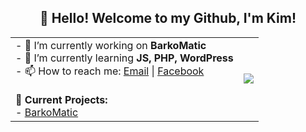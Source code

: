 

<!--
**kdtrrs/kdtrrs** is a ✨ _special_ ✨ repository because its `README.md` (this file) appears on your GitHub profile.

Here are some ideas to get you started:

- 🔭 I’m currently working on ...
- 🌱 I’m currently learning ...
- 👯 I’m looking to collaborate on ...
- 🤔 I’m looking for help with ...
- 💬 Ask me about ...
- 📫 How to reach me: ...
- 😄 Pronouns: ...
- ⚡ Fun fact: ...
-->
<h2 align="center">👋 Hello! Welcome to my Github, I'm Kim!</h2>
<table align="center">
  <tr>
    <td>
      - 🔭 I’m currently working on <strong>BarkoMatic</strong>
      <br/>
      - 🌱 I’m currently learning <strong>JS, PHP, WordPress</strong>
      <br/>
      - 📫 How to reach me: <a href="mailto:torres.kim.dave@gmail.com">Email</a> | <a href="https://www.facebook.com/kdtrrs/">Facebook</a>
      <br/><br/>
      <strong>📝 Current Projects:</strong>
      <br/>
      - <a href="https://github.com/kdtrrs/BarkoMatic">BarkoMatic</a>
   </td>
    <td>
     <img align="center" src="https://github-readme-stats.vercel.app/api/top-langs/?username=Mashwishi&theme=radical" />
      <br/>
   </td>
  </tr>
</table>
<!-- [![Facebook](https://img.shields.io/badge/facebook-%231877F2.svg?&style=for-the-badge&logo=facebook&logoColor=white)](https://www.facebook.com/kdtrrs/)[![YouTube](https://img.shields.io/badge/youtube-%23FF0000.svg?&style=for-the-badge&logo=youtube&logoColor=white)](https://youtube.com/theitshow) -->
